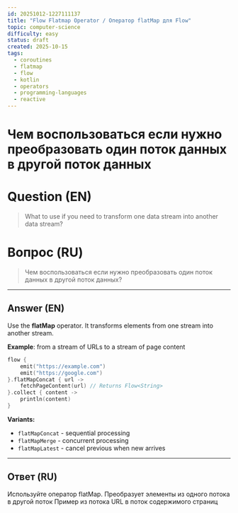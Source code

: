 ```yaml
---
id: 20251012-1227111137
title: "Flow Flatmap Operator / Оператор flatMap для Flow"
topic: computer-science
difficulty: easy
status: draft
created: 2025-10-15
tags:
  - coroutines
  - flatmap
  - flow
  - kotlin
  - operators
  - programming-languages
  - reactive
---
```

# Чем воспользоваться если нужно преобразовать один поток данных в другой поток данных

# Question (EN)
> What to use if you need to transform one data stream into another data stream?

# Вопрос (RU)
> Чем воспользоваться если нужно преобразовать один поток данных в другой поток данных?

---

## Answer (EN)

Use the **flatMap** operator. It transforms elements from one stream into another stream.

**Example**: from a stream of URLs to a stream of page content

```kotlin
flow {
    emit("https://example.com")
    emit("https://google.com")
}.flatMapConcat { url ->
    fetchPageContent(url) // Returns Flow<String>
}.collect { content ->
    println(content)
}
```

**Variants:**
- `flatMapConcat` - sequential processing
- `flatMapMerge` - concurrent processing
- `flatMapLatest` - cancel previous when new arrives

---

## Ответ (RU)

Используйте оператор flatMap. Преобразует элементы из одного потока в другой поток Пример из потока URL в поток содержимого страниц

